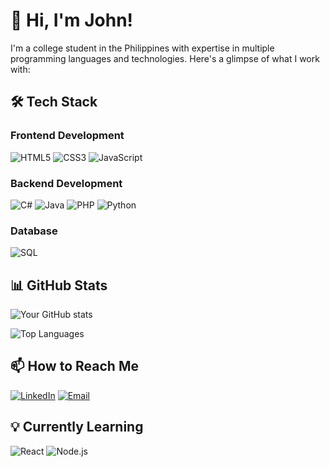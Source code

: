 # 👋 Hi, I'm John!

I'm a college student in the Philippines with expertise in multiple programming languages and technologies. Here's a glimpse of what I work with:

## 🛠️ Tech Stack

### Frontend Development
![HTML5](https://img.shields.io/badge/-HTML5-E34F26?style=flat&logo=html5&logoColor=white)
![CSS3](https://img.shields.io/badge/-CSS3-1572B6?style=flat&logo=css3&logoColor=white)
![JavaScript](https://img.shields.io/badge/-JavaScript-F7DF1E?style=flat&logo=javascript&logoColor=black)

### Backend Development
![C#](https://img.shields.io/badge/-C%23-239120?style=flat&logo=c-sharp&logoColor=white)
![Java](https://img.shields.io/badge/-Java-007396?style=flat&logo=java&logoColor=white)
![PHP](https://img.shields.io/badge/-PHP-777BB4?style=flat&logo=php&logoColor=white)
![Python](https://img.shields.io/badge/-Python-3776AB?style=flat&logo=python&logoColor=white)

### Database
![SQL](https://img.shields.io/badge/-SQL-4479A1?style=flat&logo=postgresql&logoColor=white)


## 📊 GitHub Stats

![Your GitHub stats](https://github-readme-stats.vercel.app/api?username=mincraftplayer69&show_icons=true&theme=radical)

![Top Languages](https://github-readme-stats.vercel.app/api/top-langs/?username=mincraftplayer69&layout=compact&theme=radical)

## 📫 How to Reach Me

[![LinkedIn](https://img.shields.io/badge/-LinkedIn-0077B5?style=flat&logo=linkedin&logoColor=white)](https://www.linkedin.com/in/john-emmanuel-calderon-a26526281/)
[![Email](https://img.shields.io/badge/-Email-D14836?style=flat&logo=gmail&logoColor=white)](mailto:johnemmanuelcruz23@gmail.com)

## 💡 Currently Learning

![React](https://img.shields.io/badge/-React-61DAFB?style=flat&logo=react&logoColor=black)
![Node.js](https://img.shields.io/badge/-Node.js-339933?style=flat&logo=node.js&logoColor=white)
